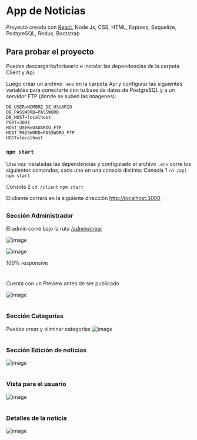# App de Noticias

Proyecto creado con [React](https://github.com/facebook/create-react-app), Node Js, CSS, HTML, Express, Sequelize, PostgreSQL, Redux, Bootstrap

## Para probar el proyecto

Puedes descargarlo/forkearlo e instalar las dependencias de la carpeta Client y Api.

Luego crear un archivo `.env` en la carpeta Api y configurar las siguientes variables para conectarte con tu base de datos de PostgreSQL y a un servidor FTP (donde se suben las imagenes):

```
DB_USER=NOMBRE_DE_USUARIO
DB_PASSWORD=PASSWORD
DB_HOST=localhost
PORT=3001
HOST_USER=USUARIO_FTP
HOST_PASSWORD=PASSWORD_FTP
HOST=localhost
```

### `npm start`

Una vez instaladas las dependencias y configurado el archivo `.env` corre los siguientes comandos, cada uno en una consola distinta:
Consola 1
`cd /api`
`npm start`

Consola 2
`cd /client`
`npm start`

El cliente correrá en la siguiente dirección [http://localhost:3000](http://localhost:3000)

##
### Sección Administrador

El admin corre bajo la ruta [/admin/crear](http://localhost:3000/admin/crear)

![image](https://user-images.githubusercontent.com/38353324/146069295-74e0d8f9-8b87-405e-8c88-57c6f1866dd2.png)

![image](https://user-images.githubusercontent.com/38353324/146069366-d404e67b-545d-421f-b031-3fd5ea9af4fb.png)

100% responsive
#
Cuenta con un Preview antes de ser publicado

![image](https://user-images.githubusercontent.com/38353324/146069459-33fb1b09-e7e9-4ce6-b5b6-73d960fa7c4d.png)

#
### Sección Categorías

Puedes crear y eliminar categorías
![image](https://user-images.githubusercontent.com/38353324/146069870-08e8ed3b-394e-49a5-8e0b-6acf401d5ef3.png)

#
### Sección Edición de noticias

![image](https://user-images.githubusercontent.com/38353324/146070380-0d767625-46fb-4386-aa2f-ff8a82fde3c8.png)

#
### Vista para el usuario

![image](https://user-images.githubusercontent.com/38353324/146070325-1f86ed7f-d073-4d12-9588-cb8c87674de1.png)

#
### Detalles de la noticia

![image](https://user-images.githubusercontent.com/38353324/146070610-1fde93b8-5296-449f-b285-8491ea2f2e84.png)
